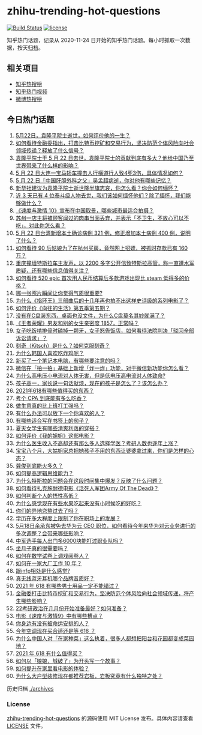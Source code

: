 # zhihu-trending-hot-questions

[![Build Status](https://github.com/justjavac/zhihu-trending-hot-questions/workflows/ci/badge.svg?branch=master)](https://github.com/justjavac/zhihu-trending-hot-questions/actions)
[![license](https://img.shields.io/github/license/justjavac/zhihu-trending-hot-questions)](https://github.com/justjavac/zhihu-trending-hot-questions/blob/master/LICENSE)

知乎热门话题，记录从 2020-11-24 日开始的知乎热门话题。每小时抓取一次数据，按天[归档](./archives)。

## 相关项目

- [知乎热搜榜](https://github.com/justjavac/zhihu-trending-top-search)
- [知乎热门视频](https://github.com/justjavac/zhihu-trending-hot-video)
- [微博热搜榜](https://github.com/justjavac/weibo-trending-hot-search)

## 今日热门话题

<!-- BEGIN -->
<!-- 最后更新时间 Sun May 23 2021 07:02:08 GMT+0800 (China Standard Time) -->

1. [5月22日，袁隆平院士逝世，如何评价他的一生？](https://www.zhihu.com/question/460808291)
2. [如何看待金融委指出，打击比特币挖矿和交易行为，坚决防范个体风险向社会领域传递？释放了什么信号？](https://www.zhihu.com/question/460721703)
3. [袁隆平院士于 5 月 22
   日去世，袁隆平院士的贡献到底有多大？他给中国乃至世界带来了什么样的影响？](https://www.zhihu.com/question/460812976)
4. [5 月 22
   日大连一宝马轿车撞击人行横道行人致4死3伤，具体情况如何？](https://www.zhihu.com/question/460803059)
5. [5 月 22 日「中国肝胆外科之父」吴孟超病逝，你对他有哪些记忆？](https://www.zhihu.com/question/460817685)
6. [新华社建议为袁隆平院士逝世降半旗志哀，你怎么看？你会如何缅怀？](https://www.zhihu.com/question/460853429)
7. [近 3 天已有 4
   位泰斗级人物去世，我们该如何缅怀他们？除了缅怀，我们能够做什么？](https://www.zhihu.com/question/460833743)
8. [《速度与激情 10》宣布在中国取景，哪些城市最适合拍摄？](https://www.zhihu.com/question/459923679)
9. [苏州一店主将被顾客闻过的肉串当面丢弃，并表示「不卫生，不放心可以不吃」，对此你怎么看？](https://www.zhihu.com/question/460604746)
10. [5 月 22 日台湾新增本土确诊病例 321 例，修正增加本土病例 400
    例，说明了什么？](https://www.zhihu.com/question/460819141)
11. [如何看待 90 后姑娘为了在杭州买房，竟然网上招嫖，被抓时存款已有 160
    万？](https://www.zhihu.com/question/460671555)
12. [重庆撞墙特斯拉车主发声，以 2200
    多字公开信致特斯拉高管，称一直遭水军质疑，还有哪些信息值得关注？](https://www.zhihu.com/question/460684619)
13. [如何看待 520 epic 首次用人民币结算后多款游戏出现比 steam
    低得多的价格？](https://www.zhihu.com/question/460584796)
14. [哪一张照片瞬间让你觉得气质很重要?](https://www.zhihu.com/question/297341335)
15. [为什么《指环王》三部曲后的十几年再也拍不出这样史诗级的系列电影了？](https://www.zhihu.com/question/381939834)
16. [如何评价《向往的生活》第五季第五期？](https://www.zhihu.com/question/460535700)
17. [没有在C盘装东西，桌面也没文件，为什么C盘莫名其妙就满了？](https://www.zhihu.com/question/456677257)
18. [《王者荣耀》男友和别的女生亲密度 1857，正常吗？](https://www.zhihu.com/question/460112550)
19. [女子吃饭啃排骨时磕掉一颗牙，女子怒告饭店，如何看待法院判决「驳回全部诉讼请求」？](https://www.zhihu.com/question/460584839)
20. [刻奇（Kitsch）是什么？如何克服刻奇？](https://www.zhihu.com/question/27039705)
21. [为什么韩国人喜欢吃炸鸡呢？](https://www.zhihu.com/question/22146758)
22. [新买了一个笔记本电脑，有哪些要注意的吗？](https://www.zhihu.com/question/448396633)
23. [微信在「拍一拍」基础上新增「炸一炸」功能，对于微信新功能你怎么看？](https://www.zhihu.com/question/460330878)
24. [为什么高电压小电流对人体无害，但是低电压高电流对人体致命?](https://www.zhihu.com/question/388159656)
25. [孩子高一，家长说一句话就烦，现在的孩子是怎么了？该怎么办？](https://www.zhihu.com/question/446145871)
26. [2021年618有哪些值得买的东西？](https://www.zhihu.com/question/456666788)
27. [考个 CPA 到底能有多么吃香？](https://www.zhihu.com/question/335343858)
28. [做生意真的比上班打工强吗？](https://www.zhihu.com/question/327874416)
29. [有什么办法可以放下一个你喜欢的人？](https://www.zhihu.com/question/423049471)
30. [有哪些适合写在书签上的句子？](https://www.zhihu.com/question/354166347)
31. [夏天女学生有哪些清爽利落的穿搭？](https://www.zhihu.com/question/395417374)
32. [如何评价《我的姐姐》这部电影？](https://www.zhihu.com/question/453290146)
33. [为什么医生收入不高却还有那么多人选择学医？考研人数也逐年上涨？](https://www.zhihu.com/question/459240182)
34. [宝宝八个月，大姑姐家总把她孩子不用的东西让婆婆拿过来，你们是怎样的心态？](https://www.zhihu.com/question/460493652)
35. [龚俊到底能火多久？](https://www.zhihu.com/question/456965858)
36. [如何提高逻辑思维能力？](https://www.zhihu.com/question/19599216)
37. [为什么特斯拉的问题会在这段时间集中爆发？反映了什么问题？](https://www.zhihu.com/question/460594922)
38. [如何看待扎克施耐德电影《活死人军团Army Of The
    Dead》？](https://www.zhihu.com/question/460696355)
39. [如何判断个人的悟性高低？](https://www.zhihu.com/question/24123447)
40. [为什么感觉现在有些水果吃起来没有小时候吃的好吃？](https://www.zhihu.com/question/393480064)
41. [你们的异地恋熬过去了吗？](https://www.zhihu.com/question/460329836)
42. [学历在多大程度上限制了你在职场上的发展？](https://www.zhihu.com/question/460617091)
43. [5月18日余承东被免去华为云 CEO
    职位，如何看待今年来华为对云业务进行的多次调整？会带来哪些影响？](https://www.zhihu.com/question/460199755)
44. [中军选手每人出门多6000块能打过职业队吗？](https://www.zhihu.com/question/459668976)
45. [坐月子真的很需要吗？](https://www.zhihu.com/question/430742837)
46. [如何在数学试卷上调戏阅卷人？](https://www.zhihu.com/question/37124942)
47. [如何在一家大厂工作 10 年？](https://www.zhihu.com/question/460106786)
48. [跟infp相处是什么感觉?](https://www.zhihu.com/question/333771420)
49. [真无线蓝牙耳机哪个品牌音质好？](https://www.zhihu.com/question/448219382)
50. [2021 年 618 有哪些男士用品一定不能错过？](https://www.zhihu.com/question/457158249)
51. [金融委打击比特币挖矿和交易行为，坚决防范个体风险向社会领域传递，将产生哪些影响？](https://www.zhihu.com/question/460718389)
52. [22考研政治在几月份开始准备最好？如何准备？](https://www.zhihu.com/question/460644315)
53. [电影《速度与激情9》中有哪些槽点？](https://www.zhihu.com/question/460424382)
54. [你身边有没有被命运安排的人？](https://www.zhihu.com/question/288026861)
55. [今年空调现在买合适还是等 618 ？](https://www.zhihu.com/question/457239251)
56. [为什么中国人对「在家种菜」这么执着，很多人都想把阳台和花园都变成菜园地？](https://www.zhihu.com/question/460289845)
57. [2021 年 618 有什么值得买？](https://www.zhihu.com/question/456666024)
58. [如何以「娘娘，城破了」为开头写一个故事？](https://www.zhihu.com/question/455531791)
59. [如何提升在家里看电影的体验？](https://www.zhihu.com/question/22997019)
60. [为什么大户型装修现在都推荐岩板，岩板究竟有什么独特之处？](https://www.zhihu.com/question/453836267)

<!-- END -->

历史归档 [./archives](./archives)

### License

[zhihu-trending-hot-questions](https://github.com/justjavac/zhihu-trending-hot-questions)
的源码使用 MIT License 发布。具体内容请查看 [LICENSE](./LICENSE) 文件。
